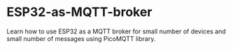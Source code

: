 # ESP32-as-MQTT-broker
Learn how to use ESP32 as a MQTT broker for small number of devices and small number of messages using PicoMQTT library.
